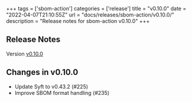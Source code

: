 +++
tags = ['sbom-action']
categories = ['release']
title = "v0.10.0"
date = "2022-04-07T21:10:55Z"
url = "docs/releases/sbom-action/v0.10.0/"
description = "Release notes for sbom-action v0.10.0"
+++

## Release Notes

Version [v0.10.0](https://github.com/anchore/sbom-action/releases/tag/v0.10.0)

## Changes in v0.10.0

- Update Syft to v0.43.2 (#225)
- Improve SBOM format handling (#235)
